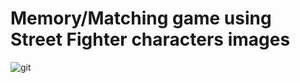 # Memory/Matching game using Street Fighter characters images
![git](https://user-images.githubusercontent.com/73439684/121567256-a8843b80-ca1e-11eb-848b-fcc824a5f5d1.JPG)
